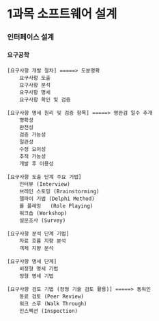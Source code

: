 1과목 소프트웨어 설계
=======================

### 인터페이스 설계

#### 요구공학
    [요구사항 개발 절차] =====> 도분명확
        요구사항 도출
        요구사항 분석
        요구사항 명세
        요구사항 확인 및 검증
    
    [요구사항 명세 원리 및 검증 항목] =====> 명완검 일수 추개
        명확성
        완전성
        검증 가능성
        일관성
        수정 요이성
        추적 가능성
        개발 후 이용성
    
    [요구사항 도출 단계 주요 기법]
        인터뷰 (Interview)
        브레인 스토밍 (Brainstorming)
        델파이 기법 (Delphi Method)
        롤 플레잉   (Role Playing)
        워크숍 (Workshop)
        설문조사 (Survey)
    
    [요구사항 분석 단계 기법]
        자료 흐름 지향 분석
        객체 지향 분석
    
    [요구사항 명세 단계]
        비정형 명세 기법
        정형 명세 기법

    [요구사항 검토 기법 (정형 기술 검토 활용)] =====> 동워인
        동료 검토 (Peer Review)
        워크 스루 (Walk Through)
        인스펙션 (Inspection)
        
